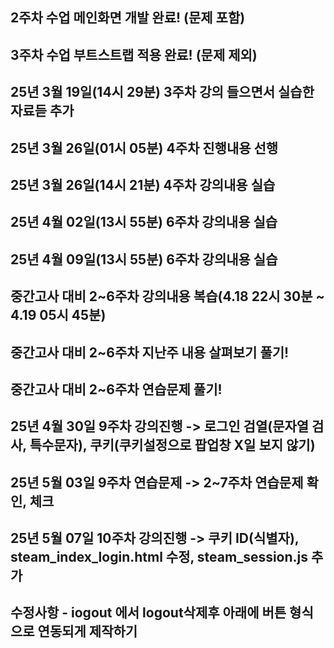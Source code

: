 ## 2주차 수업 메인화면 개발 완료! (문제 포함)
## 3주차 수업 부트스트랩 적용 완료! (문제 제외)
## 25년 3월 19일(14시 29분) 3주차 강의 들으면서 실습한 자료듣 추가
## 25년 3월 26일(01시 05분) 4주차 진행내용 선행
## 25년 3월 26일(14시 21분) 4주차 강의내용 실습
## 25년 4월 02일(13시 55분) 6주차 강의내용 실습
## 25년 4월 09일(13시 55분) 6주차 강의내용 실습
## 중간고사 대비 2~6주차 강의내용 복습(4.18 22시 30분 ~ 4.19 05시 45분)
## 중간고사 대비 2~6주차 지난주 내용 살펴보기 풀기!
## 중간고사 대비 2~6주차 연습문제 풀기!

## 25년 4월 30일 9주차 강의진행 -> 로그인 검열(문자열 검사, 특수문자), 쿠키(쿠키설정으로 팝업창 X일 보지 않기)
## 25년 5월 03일 9주차 연습문제 -> 2~7주차 연습문제 확인, 체크
## 25년 5월 07일 10주차 강의진행 -> 쿠키 ID(식별자), steam_index_login.html 수정, steam_session.js 추가
## 수정사항 - iogout <body class="text-center" onload="logout();">에서 logout삭제후 아래에 버튼 형식으로 연동되게 제작하기

